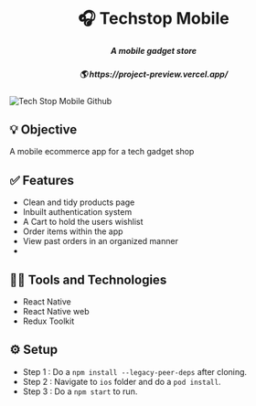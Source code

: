 <h1 align='center'>🎧 Techstop Mobile</h1>

<h5 align='center'>A mobile gadget store</h5>
<h5 align='center'>🌎 https://project-preview.vercel.app/</h5>

![Tech Stop Mobile Github](https://github.com/vidarshan/techstop-mobile/assets/48169745/d38a29e5-7f45-4644-9eb6-c171c16c84be)

## 💡 Objective
A mobile ecommerce app for a tech gadget shop

## ✅ Features
- Clean and tidy products page
- Inbuilt authentication system
- A Cart to hold the users wishlist
- Order items within the app
- View past orders in an organized manner
- 
##  👨‍💻 Tools and Technologies
- React Native
- React Native web
- Redux Toolkit

## ⚙️ Setup

- Step 1 : Do a `npm install --legacy-peer-deps` after cloning.
- Step 2 : Navigate to `ios` folder and do a `pod install`.
- Step 3 : Do a `npm start` to run.

